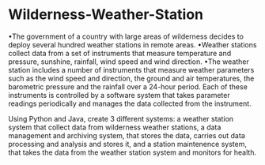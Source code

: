 # Wilderness-Weather-Station
•The government of a country with large areas of wilderness decides to deploy several hundred weather stations in remote areas. 
•Weather stations collect data from a set of instruments that measure temperature and pressure, sunshine, rainfall, wind speed and wind direction.
•The weather station includes a number of instruments that measure weather parameters such as the wind speed and direction, the ground and air temperatures, the barometric pressure and the rainfall over a 24-hour period. 
Each of these instruments is controlled by a software system that takes parameter readings periodically and manages the data collected from the instrument.

Using Python and Java, create 3 different systems: a weather station system that collect data from wilderness weather stations, a data management and archiving system, that stores the data, carries out data processing and analysis and stores it, and a station maintenence system, that takes the data from the weather station system and monitors for health.
